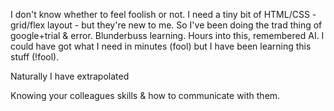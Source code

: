 I don't know whether to feel foolish or not. I need a tiny bit of HTML/CSS - grid/flex layout - but they're new to me. So I've been doing the trad thing of google+trial & error. Blunderbuss learning. Hours into this, remembered AI. I could have got what I need in minutes (fool) but I have been learning this stuff (!fool).

Naturally I have extrapolated

Knowing your colleagues skills & how to communicate with them.